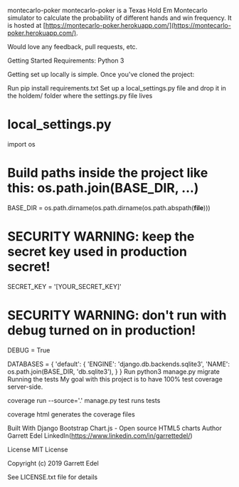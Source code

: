 montecarlo-poker
montecarlo-poker is a Texas Hold Em Montecarlo simulator to calculate the probability of different hands and win frequency. It is hosted at [https://montecarlo-poker.herokuapp.com/](https://montecarlo-poker.herokuapp.com/).

Would love any feedback, pull requests, etc.

Getting Started
Requirements: Python 3

Getting set up locally is simple. Once you've cloned the project:

Run pip install requirements.txt
Set up a local_settings.py file and drop it in the holdem/ folder where the settings.py file lives
# local_settings.py

import os

# Build paths inside the project like this: os.path.join(BASE_DIR, ...)
BASE_DIR = os.path.dirname(os.path.dirname(os.path.abspath(__file__)))

# SECURITY WARNING: keep the secret key used in production secret!
SECRET_KEY = '[YOUR_SECRET_KEY]'

# SECURITY WARNING: don't run with debug turned on in production!
DEBUG = True

DATABASES = {
    'default': {
        'ENGINE': 'django.db.backends.sqlite3',
        'NAME': os.path.join(BASE_DIR, 'db.sqlite3'),
    }
}
Run python3 manage.py migrate
Running the tests
My goal with this project is to have 100% test coverage server-side.

coverage run --source='.' manage.py test runs tests

coverage html generates the coverage files

Built With
Django
Bootstrap
Chart.js - Open source HTML5 charts
Author
Garrett Edel LinkedIn(https://www.linkedin.com/in/garrettedel/)

License
MIT License

Copyright (c) 2019 Garrett Edel

See LICENSE.txt file for details